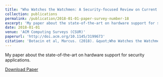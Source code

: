 ```yaml
---
title: "Who Watches the Watchmen: A Security-focused Review on Current State-of-the-art Techniques, Tools, and Methods for Systems and Binary Analysis on Modern Platforms"
collection: publications
permalink: /publication/2018-01-01-paper-survey-number-18
excerpt: 'My paper about the state-of-the-art on hardware support for security applications.'
date: 2018-01-01
venue: 'ACM Computing Surveys (CSUR)'
paperurl: 'http://doi.acm.org/10.1145/3199673'
citation: 'Botacin et al, Marcus. (2018). &quot;Who Watches the Watchmen: A Security-focused Review on Current State-of-the-art Techniques, Tools, and Methods for Systems and Binary Analysis on Modern Platforms.&quot; <i>ACM CSUR</i>. 1(1).'
---
```

My paper about the state-of-the-art on hardware support for security applications.

[Download Paper](https://marcusbotacin.github.io/files/marcus-survey.pdf)

